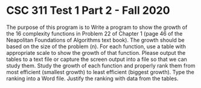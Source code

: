# CSC 311 Test 1 Part 2 - Fall 2020
The purpose of this program is to Write a program to show the growth of the 16 complexity functions in 
Problem 22 of Chapter 1 (page 46 of the Neapolitan Foundations of Algorithms text book).  The growth should be based on the 
size of the problem (n). For each function, use a table with appropriate scale to show the growth of that function. 
Please output the tables to a text file or capture the screen output into a file so that we can study them. Study the growth of 
each function and properly rank them from most efficient (smallest growth) to least efficient (biggest growth). Type the ranking 
into a Word file.  Justify the ranking with data from the tables.
